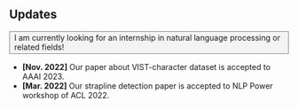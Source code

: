 <h2 id="news">Updates</h2>

<div style="border: 1px solid grey; overflow: hidden; background-color: #f3f3f3; padding: 2px 8px 3px 8px; margin: 10px 0 15px 0; width:auto;">
	I am currently looking for an internship in natural language processing or related fields!
</div>


<ul>
  <li><strong>[Nov. 2022]</strong> Our paper about VIST-character dataset is accepted to AAAI 2023.</li>
  <li><strong>[Mar. 2022]</strong> Our strapline detection paper is accepted to NLP Power workshop of ACL 2022.</li>
</ul>
